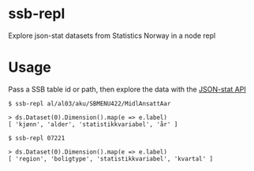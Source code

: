 # ssb-repl

Explore json-stat datasets from Statistics Norway in a node repl

# Usage

Pass a SSB table id or path, then explore the data with the [JSON-stat API](https://json-stat.com/)


    $ ssb-repl al/al03/aku/SBMENU422/MidlAnsattAar

    > ds.Dataset(0).Dimension().map(e => e.label)
    [ 'kjønn', 'alder', 'statistikkvariabel', 'år' ]

    $ ssb-repl 07221

    > ds.Dataset(0).Dimension().map(e => e.label)
    [ 'region', 'boligtype', 'statistikkvariabel', 'kvartal' ]

